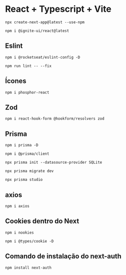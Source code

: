 # React + Typescript + Vite

`npx create-next-app@latest --use-npm`

`npm i @ignite-ui/react@latest`

## Eslint

`npm i @rocketseat/eslint-config -D`

`npm run lint -- --fix`

## Ícones

`npm i phosphor-react`

## Zod

`npm i react-hook-form @hookform/resolvers zod`

 ## Prisma 

`npm i prisma -D`

`npm i @prisma/client`

`npx prisma init --datasource-provider SQLite`

`npx prisma migrate dev`

`npx prisma studio`

## axios

`npm i axios`

## Cookies dentro do Next

`npm i nookies`

`npm i @types/cookie -D`

## Comando de instalação do next-auth

`npm install next-auth`


